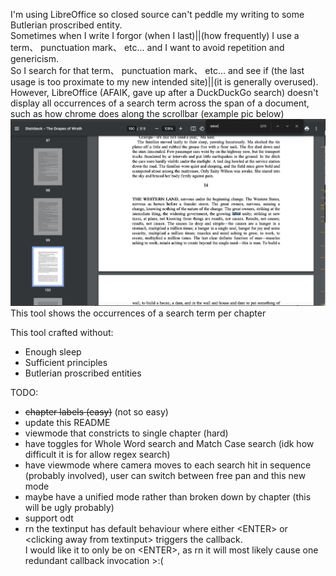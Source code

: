 I'm using LibreOffice so closed source can't peddle my writing to some Butlerian proscribed entity.  
Sometimes when I write I forgor (when I last)||(how frequently) I use a term、 punctuation mark、 etc... and I want to avoid repetition and genericism.  
So I search for that term、 punctuation mark、 etc... and see if (the last usage is too proximate to my new intended site)||(it is generally overused).
However, LibreOffice (AFAIK, gave up after a DuckDuckGo search) doesn't display all occurrences of a search term across the span of a document, such as how chrome does along the scrollbar (example pic below)
![screenshot of chrome highlighting all occurrences of a search token (labor, very based 😎👍) along the scrollbar](img/Chrome_example.png "Reference impl")
This tool shows the occurrences of a search term per chapter

This tool crafted without:
- Enough sleep
- Sufficient principles
- Butlerian proscribed entities

TODO:
- ~~chapter labels (easy)~~ (not so easy)
- update this README
- viewmode that constricts to single chapter (hard)
- have toggles for Whole Word search and Match Case search (idk how difficult it is for allow regex search)
- have viewmode where camera moves to each search hit in sequence (probably involved), user can switch between free pan and this new mode
- maybe have a unified mode rather than broken down by chapter (this will be ugly probably)
- support odt
- rn the textinput has default behaviour where either \<ENTER\> or \<clicking away from textinput\> triggers the callback. <br>  I would like it to only be on \<ENTER\>, as rn it will most likely cause one redundant callback invocation >:(